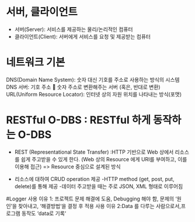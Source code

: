 # 서버, 클라이언트
- 서버(Server): 서비스를 제공하는 물리/논리적인 컴퓨터
- 클라이언트(Client): 서버에게 서비스를 요청 및 제공받는 컴퓨터

# 네트워크 기본
DNS(Domain Name System): 숫자 대신 기호를 주소로 사용하는 방식의 시스템
DNS 서버: 기호 주소  숫자 주소로 변환해주는 서버 (혹은, 반대로 변환)
URL(Uniform Resource Locator): 인터넷 상의 자원 위치를 나타내는 방식(포맷)

# RESTful O-DBS : RESTful 하게 동작하는 O-DBS
- REST (Representational State Transfer) :HTTP 기반으로 Web 상에서 리소스를 쉽게 주고받을 수 있게 한다. (Web 상의 Resource 에게 URI를 부여하고, 이를 이용해 접근)
=> Resource 중심으로 설계된 방식

- 리소스에 대하여 CRUD operation 제공
-HTTP method (get, post, put, delete)를 통해 제공
-데이터 주고받을 때는 주로 JSON, XML 형태로 이루어짐


#Logger
사용 이유 1: 프로젝트 문제 해결에 도움, Debugging 해야 함, 문제의 ‘원인’을 찾아내고, ‘해결방법‘을 결정 후 적용
사용 이유 2:Data 를 다루는 사람으로서,프로그램 동작도 ‘data로 기록‘